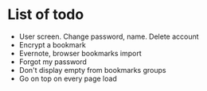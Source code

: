 # List of todo

- User screen. Change password, name. Delete account
- Encrypt a bookmark
- Evernote, browser bookmarks import
- Forgot my password
- Don't display empty from bookmarks groups
- Go on top on every page load